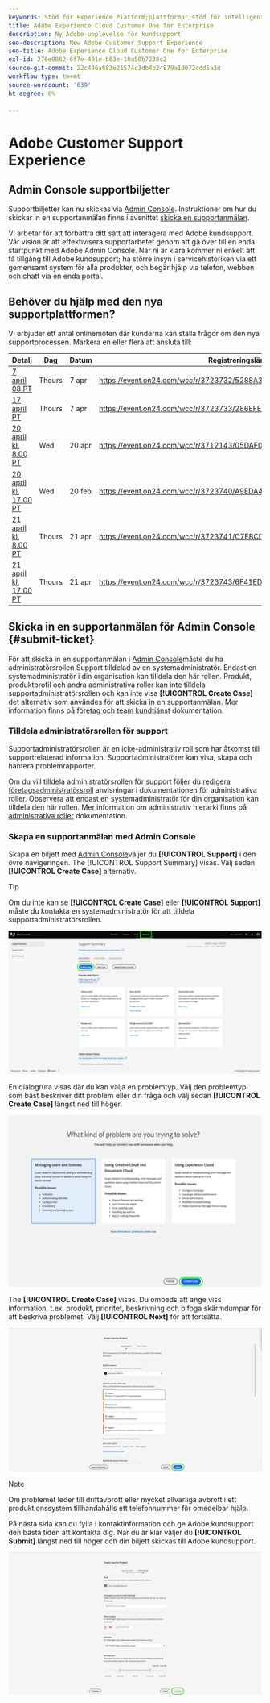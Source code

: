 ```yaml
---
keywords: Stöd för Experience Platform;plattformar;stöd för intelligenta tjänster; kundsupport, Stöd för attribueringsstöd. Stöd för rtcdp. skicka supportanmälan;kundsupport
title: Adobe Experience Cloud Customer One for Enterprise
description: Ny Adobe-upplevelse för kundsupport
seo-description: New Adobe Customer Support Experience
seo-title: Adobe Experience Cloud Customer One for Enterprise
exl-id: 276e0862-6f7e-491e-b63e-10a50b7238c2
source-git-commit: 22c446a683e21574c3db4b24879a1d072cdd5a3d
workflow-type: tm+mt
source-wordcount: '639'
ht-degree: 0%

---
```


# Adobe Customer Support Experience

## Admin Console supportbiljetter

Supportbiljetter kan nu skickas via [Admin Console](https://adminconsole.adobe.com/). Instruktioner om hur du skickar in en supportanmälan finns i avsnittet [skicka en supportanmälan](#submit-ticket).

Vi arbetar för att förbättra ditt sätt att interagera med Adobe kundsupport. Vår vision är att effektivisera supportarbetet genom att gå över till en enda startpunkt med Adobe Admin Console. När ni är klara kommer ni enkelt att få tillgång till Adobe kundsupport; ha större insyn i servicehistoriken via ett gemensamt system för alla produkter, och begär hjälp via telefon, webben och chatt via en enda portal.

## Behöver du hjälp med den nya supportplattformen?

Vi erbjuder ett antal onlinemöten där kunderna kan ställa frågor om den nya supportprocessen. Markera en eller flera att ansluta till:

| Detalj | Dag | Datum | Registreringslänkar |
|--- |--- |--- |--- |
| [7 april 08 PT](https://event.on24.com/wcc/r/3723732/5288A3B031AD858BF241EB0C0057CD85) | Thours | 7 apr | <https://event.on24.com/wcc/r/3723732/5288A3B031AD858BF241EB0C0057CD85> |
| [17 april PT](https://event.on24.com/wcc/r/3723733/286EFEA9E8D9B6BB49464862F5414B8C) | Thours | 7 apr | <https://event.on24.com/wcc/r/3723733/286EFEA9E8D9B6BB49464862F5414B8C> |
| [20 april kl. 8.00 PT](https://event.on24.com/wcc/r/3712143/05DAF046E4BB864E7C313B056ADE4EB2) | Wed | 20 apr | <https://event.on24.com/wcc/r/3712143/05DAF046E4BB864E7C313B056ADE4EB2> |
| [20 april kl. 17.00 PT](https://event.on24.com/wcc/r/3723740/A9EDA45FA61D3FFC4BF713419B677F16) | Wed | 20 feb | <https://event.on24.com/wcc/r/3723740/A9EDA45FA61D3FFC4BF713419B677F16> |
| [21 april kl. 8.00 PT](https://event.on24.com/wcc/r/3723741/C7EBCD38583D4D7AFCBD56029EB17C98) | Thours | 21 apr | <https://event.on24.com/wcc/r/3723741/C7EBCD38583D4D7AFCBD56029EB17C98> |
| [21 april kl. 17.00 PT](https://event.on24.com/wcc/r/3723743/6F41ED2648A621F1419A56F0A52F4446) | Thours | 21 apr | <https://event.on24.com/wcc/r/3723743/6F41ED2648A621F1419A56F0A52F4446> |

## Skicka in en supportanmälan för Admin Console {#submit-ticket}

För att skicka in en supportanmälan i [Admin Console](https://adminconsole.adobe.com/)måste du ha administratörsrollen Support tilldelad av en systemadministratör. Endast en systemadministratör i din organisation kan tilldela den här rollen. Produkt, produktprofil och andra administrativa roller kan inte tilldela supportadministratörsrollen och kan inte visa **[!UICONTROL Create Case]** det alternativ som användes för att skicka in en supportanmälan. Mer information finns på [företag och team kundtjänst](https://helpx.adobe.com/enterprise/using/support-and-expert-services.html) dokumentation.

### Tilldela administratörsrollen för support

Supportadministratörsrollen är en icke-administrativ roll som har åtkomst till supportrelaterad information. Supportadministratörer kan visa, skapa och hantera problemrapporter.

Om du vill tilldela administratörsrollen för support följer du [redigera företagsadministratörsroll](https://helpx.adobe.com/enterprise/using/admin-roles.html#add-admin-teams) anvisningar i dokumentationen för administrativa roller. Observera att endast en systemadministratör för din organisation kan tilldela den här rollen. Mer information om administrativ hierarki finns på [administrativa roller](https://helpx.adobe.com/enterprise/admin-guide.html/enterprise/using/admin-roles.ug.html) dokumentation.

### Skapa en supportanmälan med Admin Console

Skapa en biljett med [Admin Console](https://adminconsole.adobe.com/)väljer du **[!UICONTROL Support]** i den övre navigeringen. The [!UICONTROL Support Summary] visas. Välj sedan **[!UICONTROL Create Case]** alternativ.

>[!TIP]
>
> Om du inte kan se **[!UICONTROL Create Case]** eller **[!UICONTROL Support]** måste du kontakta en systemadministratör för att tilldela supportadministratörsrollen.

![Admin Console supportflik](./assets/Support.png)

En dialogruta visas där du kan välja en problemtyp. Välj den problemtyp som bäst beskriver ditt problem eller din fråga och välj sedan **[!UICONTROL Create Case]** längst ned till höger.

![Välj problem](./assets/select-case-type.png)

The **[!UICONTROL Create Case]** visas. Du ombeds att ange viss information, t.ex. produkt, prioritet, beskrivning och bifoga skärmdumpar för att beskriva problemet. Välj **[!UICONTROL Next]** för att fortsätta.

![skapa ärende](./assets/create_case.png)

>[!NOTE]
>
> Om problemet leder till driftavbrott eller mycket allvarliga avbrott i ett produktionssystem tillhandahålls ett telefonnummer för omedelbar hjälp.

På nästa sida kan du fylla i kontaktinformation och ge Adobe kundsupport den bästa tiden att kontakta dig. När du är klar väljer du **[!UICONTROL Submit]** längst ned till höger och din biljett skickas till Adobe kundsupport.

![Skicka biljett](./assets/submit_case.png)

<!--

## What About the Legacy Systems?

New Tickets/Cases will no longer be able to be submitted in legacy systems as of May 11th.  The [Admin Console](https://adminconsole.adobe.com/) will be used to submit new tickets/cases.

### Existing Tickets/Cases

* Between May 11th and May 20th the legacy systems will remain available to work existing tickets/cases to completion.
* Beginning May 20th the support team will migrate remaining open cases from the legacy systems to the new support experience.  You will receive an email notification regarding how to contact support to continue to work these cases.
-->
